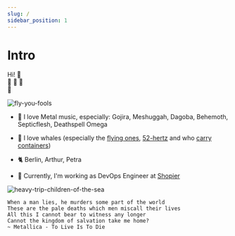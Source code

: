 ```yaml
---
slug: /
sidebar_position: 1
---
```


# Intro

Hi! 🤘  
🐋 🐳 🦕  
🎸

![fly-you-fools](https://media.giphy.com/media/rBblrZDuvOaJi/giphy.gif)

- 🤘 I love Metal music, especially: Gojira, Meshuggah, Dagoba, Behemoth, Septicflesh, Deathspell Omega

- 🐋 I love whales (especially
  the [flying ones](https://www.youtube.com/watch?v=xRIVJ7aLHTE), [52-hertz](https://en.wikipedia.org/wiki/52-hertz_whale)
  and who [carry containers](https://www.docker.com/))

- 🐈 Berlin, Arthur, Petra

- 🐋 Currently, I'm working as DevOps Engineer at [Shopier](https://www.shopier.com)

![heavy-trip-children-of-the-sea](https://media.giphy.com/media/2QEomdgkDLIfNzOAhN/giphy-downsized-large.gif?style=centerme)

```
When a man lies, he murders some part of the world
These are the pale deaths which men miscall their lives
All this I cannot bear to witness any longer
Cannot the kingdom of salvation take me home?
~ Metallica - To Live Is To Die
```